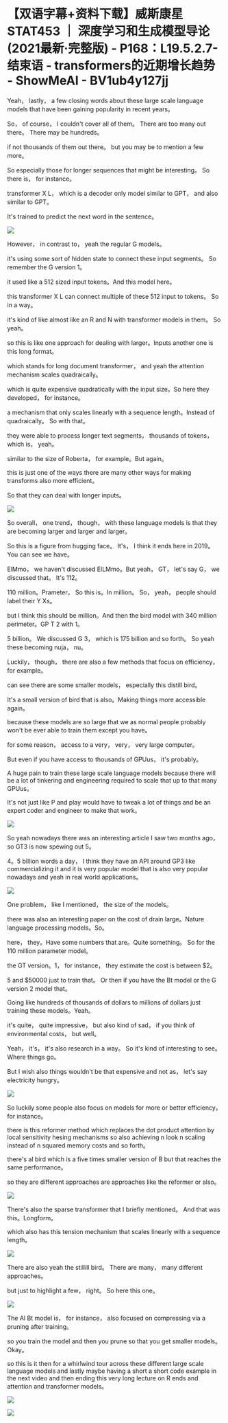 # 【双语字幕+资料下载】威斯康星 STAT453 ｜ 深度学习和生成模型导论(2021最新·完整版) - P168：L19.5.2.7- 结束语 - transformers的近期增长趋势 - ShowMeAI - BV1ub4y127jj

Yeah， lastly， a few closing words about these large scale language models that have been gaining popularity in recent years。

 So， of course， I couldn't cover all of them。 There are too many out there。 There may be hundreds。

 if not thousands of them out there。 but you may be to mention a few more。

 So especially those for longer sequences that might be interesting。 So there is， for instance。

 transformer X L， which is a decoder only model similar to GPT， and also similar to GPT。

 It's trained to predict the next word in the sentence。



![](img/a58e5758d0f6f3be21406cf6ac746ae4_1.png)

However， in contrast to， yeah the regular G models。

 it's using some sort of hidden state to connect these input segments。 So remember the G version 1。

 it used like a 512 sized input tokens。And this model here。

 this transformer X L can connect multiple of these 512 input to tokens。 So in a way。

 it's kind of like almost like an R and N with transformer models in them。 So yeah。

 so this is like one approach for dealing with larger。Inputs another one is this long format。

 which stands for long document transformer， and yeah the attention mechanism scales quadraically。

 which is quite expensive quadratically with the input size。So here they developed， for instance。

 a mechanism that only scales linearly with a sequence length。Instead of quadraically。 So with that。

 they were able to process longer text segments， thousands of tokens， which is， yeah。

 similar to the size of Roberta， for example。But again。

 this is just one of the ways there are many other ways for making transforms also more efficient。

So that they can deal with longer inputs。

![](img/a58e5758d0f6f3be21406cf6ac746ae4_3.png)

So overall， one trend， though， with these language models is that they are becoming larger and larger and larger。

 So this is a figure from hugging face。 It's， I think it ends here in 2019。 You can see we have。

ElMmo， we haven't discussed ElLMmo。But yeah， GT， let's say G， we discussed that。 It's 112。

110 million。Prameter， So this is。In million。 So， yeah， people should label their Y Xs。

 but I think this should be million。And then the bird model with 340 million perimeter。GP T 2 with 1。

5 billion。 We discussed G 3， which is 175 billion and so forth。 So yeah these becoming nuja， nu。

Luckily， though， there are also a few methods that focus on efficiency， for example。

 can see there are some smaller models， especially this distill bird。

 It's a small version of bird that is also。Making things more accessible again。

 because these models are so large that we as normal people probably won't be ever able to train them except you have。

 for some reason， access to a very， very， very large computer。

 But even if you have access to thousands of GPUus， it's probably。

A huge pain to train these large scale language models because there will be a lot of tinkering and engineering required to scale that up to that many GPUus。

 It's not just like P and play would have to tweak a lot of things and be an expert coder and engineer to make that work。



![](img/a58e5758d0f6f3be21406cf6ac746ae4_5.png)

So yeah nowadays there was an interesting article I saw two months ago， so GT3 is now spewing out 5。

 4。5 billion words a day， I think they have an API around GP3 like commercializing it and it is very popular model that is also very popular nowadays and yeah in real world applications。



![](img/a58e5758d0f6f3be21406cf6ac746ae4_7.png)

One problem， like I mentioned， the size of the models。

 there was also an interesting paper on the cost of drain large。Nature language processing models。So。

 here， they。Have some numbers that are。Quite something。 So for the 110 million parameter model。

 the GT version。1， for instance， they estimate the cost is between $2。

5 and $50000 just to train that。 Or then if you have the Bt model or the G version 2 model that。

Going like hundreds of thousands of dollars to millions of dollars just training these models。Yeah。

 it's quite， quite impressive， but also kind of sad， if you think of environmental costs， but well。

Yeah， it's， it's also research in a way。 So it's kind of interesting to see。Where things go。

 But I wish also things wouldn't be that expensive and not as， let's say electricity hungry。



![](img/a58e5758d0f6f3be21406cf6ac746ae4_9.png)

So luckily some people also focus on models for more or better efficiency， for instance。

 there is this reformer method which replaces the dot product attention by local sensitivity hesing mechanisms so also achieving n look n scaling instead of n squared memory costs and so forth。

 there's al bird which is a five times smaller version of B but that reaches the same performance。

 so they are different approaches are approaches like the reformer or also。



![](img/a58e5758d0f6f3be21406cf6ac746ae4_11.png)

There's also the sparse transformer that I briefly mentioned。 And that was this。Longform。

 which also has this tension mechanism that scales linearly with a sequence length。



![](img/a58e5758d0f6f3be21406cf6ac746ae4_13.png)

There are also yeah the stillill bird。 There are many， many different approaches。

 but just to highlight a few， right。 So here this one。



![](img/a58e5758d0f6f3be21406cf6ac746ae4_15.png)

The Al Bt model is， for instance， also focused on compressing via a pruning after training。

 so you train the model and then you prune so that you get smaller models。Okay。

 so this is it then for a whirlwind tour across these different large scale language models and lastly maybe having a short a short code example in the next video and then ending this very long lecture on R ends and attention and transformer models。



![](img/a58e5758d0f6f3be21406cf6ac746ae4_17.png)

![](img/a58e5758d0f6f3be21406cf6ac746ae4_18.png)